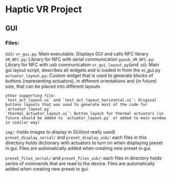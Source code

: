 # Haptic VR Project
## GUI

### Files:
`GUI/`
    `vr_gui.py`: Main executable. Displays GUI and calls NFC library
    `VR_NFC.py`: Library for NFC with serial communication
    `pyusb_VR_NFC.py`: Library for NFC with usb communication
    `vr_gui_layout.py`(and .ui): Main gui layout script, describes all widgets and is loaded in from the vr_gui.py
    `actuator_layout.py`: Custom widget that is used to generate blocks of buttons (representing actuators), in different orientations and (in future) size, that can be placed into different layouts

    other supporting file:
    `test_act_layout.ui` and `test_act_layout_horizontal.ui`: Original buttons layouts that was used to generate most of the code for `actuator_layout.py`
    `thermal_actuator_layout.ui`: Button layout for thermal actuators (in future should be added to `actuator_layout.py` or added to main window in similar way)

`img/` :holds images to display in GUI(not really used)
`preset_display_serial/` and `preset_display_usb/`: each files in this directory holds dictionary with actuators to turn on when displaying preset in gui. Files are automatically added when creating new preset in gui.

`preset_files_serial/` and `preset_files_usb/`: each files in directory holds series of commands that are read to the device. Files are automatically added when creating new preset in gui.
